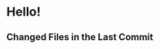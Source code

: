 # Hello!
## Changed Files in the Last Commit

<!-- CHANGED_FILES_START -->
<!-- CHANGED_FILES_END -->
